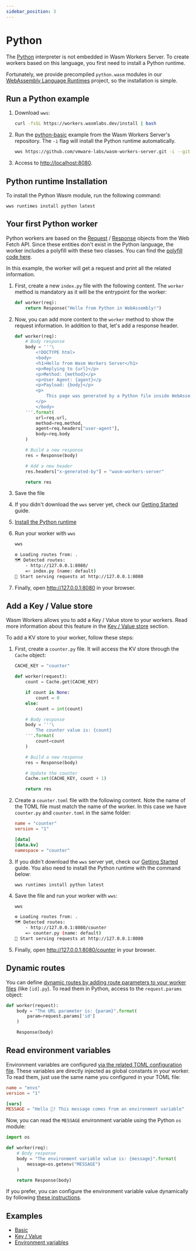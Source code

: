 ```yaml
---
sidebar_position: 3
---
```


# Python

The [Python](https://www.python.org/) interpreter is not embedded in Wasm Workers Server. To create workers based on this language, you first need to install a Python runtime.

Fortunately, we provide precompiled `python.wasm` modules in our [WebAssembly Language Runtimes](https://github.com/vmware-labs/webassembly-language-runtimes/) project, so the installation is simple.

## Run a Python example

1. Download `wws`:

    ```bash
    curl -fsSL https://workers.wasmlabs.dev/install | bash
    ```

2. Run the [python-basic](https://github.com/vmware-labs/wasm-workers-server/tree/main/examples/python-basic) example from the Wasm Workers Server's repository. The `-i` flag will install the Python runtime automatically.

    ```bash
    wws https://github.com/vmware-labs/wasm-workers-server.git -i --git-folder "examples/python-basic"
    ```

3. Access to <a href="http://localhost:8080/" target="_blank">http://localhost:8080</a>.

## Python runtime Installation

To install the Python Wasm module, run the following command:

```
wws runtimes install python latest
```

## Your first Python worker

Python workers are based on the [Request](https://developer.mozilla.org/en-US/docs/Web/API/Request) / [Response](https://developer.mozilla.org/en-US/docs/Web/API/Response) objects from the Web Fetch API. Since these entities don't exist in the Python language, the worker includes a polyfill with these two classes. You can find the [polyfill code here](https://github.com/vmware-labs/wasm-workers-server/blob/main/metadata/repository/v1/files/python/3/poly.py).

In this example, the worker will get a request and print all the related information.

1. First, create a new `index.py` file with the following content. The `worker` method is mandatory as it will be the entrypoint for the worker:

    ```python title="./index.py"
    def worker(req):
        return Response("Hello from Python in WebAssembly!")
    ```

1. Now, you can add more content to the `worker` method to show the request information. In addition to that, let's add a response header.

    ```python title="./index.py"
    def worker(req):
        # Body response
        body = '''\
            <!DOCTYPE html>
            <body>
            <h1>Hello from Wasm Workers Server</h1>
            <p>Replying to {url}</p>
            <p>Method: {method}</p>
            <p>User Agent: {agent}</p
            <p>Payload: {body}</p>
            <p>
                This page was generated by a Python file inside WebAssembly
            </p>
            </body>
        '''.format(
            url=req.url,
            method=req.method,
            agent=req.headers["user-agent"],
            body=req.body
        )

        # Build a new response
        res = Response(body)

        # Add a new header
        res.headers["x-generated-by"] = "wasm-workers-server"

        return res
    ```

1. Save the file
1. If you didn't download the `wws` server yet, check our [Getting Started](../get-started/quickstart.md) guide.
1. [Install the Python runtime](#installation)
1. Run your worker with `wws`

    ```bash
    wws

    ⚙️ Loading routes from: .
    🗺 Detected routes:
        - http://127.0.0.1:8080/
        => index.py (name: default)
    🚀 Start serving requests at http://127.0.0.1:8080
    ```

1. Finally, open <http://127.0.0.1:8080> in your browser.

## Add a Key / Value store

Wasm Workers allows you to add a Key / Value store to your workers. Read more information about this feature in the [Key / Value store](../features/key-value.md) section.

To add a KV store to your worker, follow these steps:

1. First, create a `counter.py` file. It will access the KV store through the `Cache` object:

    ```python title="./counter.py"
    CACHE_KEY = "counter"

    def worker(request):
        count = Cache.get(CACHE_KEY)

        if count is None:
            count = 0
        else:
            count = int(count)

        # Body response
        body = '''\
            The counter value is: {count}
        '''.format(
            count=count
        )

        # Build a new response
        res = Response(body)

        # Update the counter
        Cache.set(CACHE_KEY, count + 1)

        return res
    ```

1. Create a `counter.toml` file with the following content. Note the name of the TOML file must match the name of the worker. In this case we have `counter.py` and `counter.toml` in the same folder:

    ```toml title="./counter.toml"
    name = "counter"
    version = "1"

    [data]
    [data.kv]
    namespace = "counter"
    ```

1. If you didn't download the `wws` server yet, check our [Getting Started](../get-started/quickstart.md) guide. You also need to install the Python runtime with the command below:

    ```plain
    wws runtimes install python latest
    ```

1. Save the file and run your worker with `wws`:

    ```bash
    wws

    ⚙️ Loading routes from: .
    🗺 Detected routes:
        - http://127.0.0.1:8080/counter
        => counter.py (name: default)
    🚀 Start serving requests at http://127.0.0.1:8080
    ```

1. Finally, open <http://127.0.0.1:8080/counter> in your browser.

## Dynamic routes

You can define [dynamic routes by adding route parameters to your worker files](../features/dynamic-routes.md) (like `[id].py`). To read them in Python, access to the `request.params` object:

```python
def worker(request):
    body = "The URL parameter is: {param}".format(
        param=request.params['id']
    )

    Response(body)
```

## Read environment variables

Environment variables are configured [via the related TOML configuration file](../features/environment-variables.md). These variables are directly injected as global constants in your worker. To read them, just use the same name you configured in your TOML file:

```toml title="./envs.toml"
name = "envs"
version = "1"

[vars]
MESSAGE = "Hello 👋! This message comes from an environment variable"
```

Now, you can read the `MESSAGE` environment variable using the Python `os` module:

```python title="./envs.py"
import os

def worker(req):
    # Body response
    body = "The environment variable value is: {message}".format(
        message=os.getenv("MESSAGE")
    )

    return Response(body)
```

If you prefer, you can configure the environment variable value dynamically by following [these instructions](../features/environment-variables.md#inject-existing-environment-variables).

## Examples

* [Basic](https://github.com/vmware-labs/wasm-workers-server/tree/main/examples/python-basic/)
* [Key / Value](https://github.com/vmware-labs/wasm-workers-server/tree/main/examples/python-kv/)
* [Environment variables](https://github.com/vmware-labs/wasm-workers-server/tree/main/examples/python-envs/)
